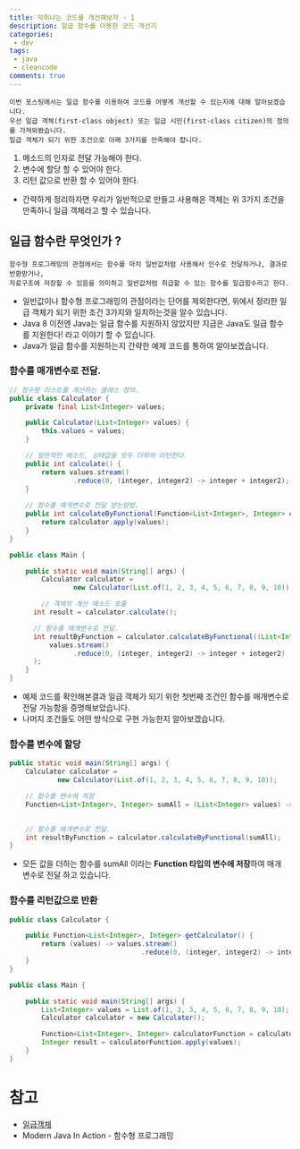 ```yaml
---
title: 악취나는 코드를 개선해보자 - 1
description: 일급 함수를 이용한 코드 개선기
categories:
 - dev
tags:
 - java
 - cleancode
comments: true
---
```


```
이번 포스팅에서는 일급 함수를 이용하여 코드를 어떻게 개선할 수 있는지에 대해 알아보겠습니다. 
우선 일급 객체(first-class object) 또는 일급 시민(first-class citizen)의 정의를 가져와봤습니다. 
일급 객체가 되기 위한 조건으로 아래 3가지를 만족해야 합니다. 
```

1. 메소드의 인자로 전달 가능해야 한다. 
2. 변수에 할당 할 수 있어야 한다.
3. 리턴 값으로 반환 할 수 있어야 한다.


* 간략하게 정리하자면 우리가 일반적으로 만들고 사용해온 객체는 위 3가지 조건을 만족하니 일급 객체라고 할 수 있습니다. 

## 일급 함수란 무엇인가 ? 
```
함수형 프로그래밍의 관점에서는 함수를 마치 일반값처럼 사용해서 인수로 전달하거나, 결과로 반환받거나,
자료구조에 저장할 수 있음을 의미하고 일반값처럼 취급할 수 있는 함수를 일급함수라고 한다.
```

* 일반값이나 함수형 프로그래밍의 관점이라는 단어를 제외한다면, 위에서 정리한 일급 객체가 되기 위한 조건 3가지와 일치하는것을 알수 있습니다. 
* Java 8 이전엔 Java는 일급 함수를 지원하지 않았지만 지금은 Java도 일급 함수를 지원한다! 라고 이야기 할 수 있습니다.   
* Java가 일급 함수를 지원하는지 간략한 예제 코드를 통하여 알아보겠습니다. 

### 함수를 매개변수로 전달.

```java
// 정수형 리스트를 계산하는 클래스 정의.
public class Calculator {
    private final List<Integer> values;

    public Calculator(List<Integer> values) {
        this.values = values;
    }

    // 일반적인 메소드, 상태값을 모두 더하여 리턴한다. 
    public int calculate() {
        return values.stream()
                .reduce(0, (integer, integer2) -> integer + integer2);
    }
    
    // 함수를 매개변수로 전달 받는방법. 
    public int calculateByFunctional(Function<List<Integer>, Integer> calculator) {
        return calculator.apply(values);
    }
}

public class Main {

    public static void main(String[] args) {
	    Calculator calculator =
                new Calculator(List.of(1, 2, 3, 4, 5, 6, 7, 8, 9, 10));

	    // 객체의 계산 메소드 호출
      int result = calculator.calculate();

      // 함수를 매개변수로 전달.
      int resultByFunction = calculator.calculateByFunctional((List<Integer> values) ->
          values.stream()
                .reduce(0, (integer, integer2) -> integer + integer2)
      );
    }
}
```

* 예제 코드를 확인해본결과 일급 객체가 되기 위한 첫번째 조건인 함수를 매개변수로 전달 가능함을 증명해보았습니다. 
* 나머지 조건들도 어떤 방식으로 구현 가능한지 알아보겠습니다. 


### 함수를 변수에 할당

```java
public static void main(String[] args) {
    Calculator calculator =
            new Calculator(List.of(1, 2, 3, 4, 5, 6, 7, 8, 9, 10));

    // 함수를 변수에 저장
    Function<List<Integer>, Integer> sumAll = (List<Integer> values) -> values.stream()
                                                                              .reduce(0, (integer, integer2) -> integer + integer2);

    // 함수를 매개변수로 전달.
    int resultByFunction = calculator.calculateByFunctional(sumAll);
}
```

* 모든 값을 더하는 함수를 sumAll 이라는 **Function 타입의 변수에 저장**하여 매개 변수로 전달 하고 있습니다. 

### 함수를 리턴값으로 반환

```java
public class Calculator {

    public Function<List<Integer>, Integer> getCalculator() {
        return (values) -> values.stream()
                                 .reduce(0, (integer, integer2) -> integer + integer2);
    }
}

public class Main {

    public static void main(String[] args) {
        List<Integer> values = List.of(1, 2, 3, 4, 5, 6, 7, 8, 9, 10);
        Calculator calculator = new Calculator();

        Function<List<Integer>, Integer> calculatorFunction = calculator.getCalculator();
        Integer result = calculatorFunction.apply(values);
    }
}
```



# 참고
* [일급객체](https://ko.wikipedia.org/wiki/%EC%9D%BC%EA%B8%89_%EA%B0%9D%EC%B2%B4)
* Modern Java In Action - 함수형 프로그래밍